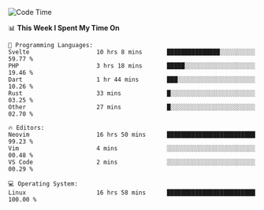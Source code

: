 <!-- [![Top Langs](https://github-readme-stats.vercel.app/api/top-langs/?username=gagahsyuja&theme=dracula&hide_border=true&border_radius=7)](https://github.com/anuraghazra/github-readme-stats) -->

<!--START_SECTION:waka-->
![Code Time](http://img.shields.io/badge/Code%20Time-789%20hrs%2056%20mins-blue)

📊 **This Week I Spent My Time On** 

```text
💬 Programming Languages: 
Svelte                   10 hrs 8 mins       ███████████████░░░░░░░░░░   59.77 % 
PHP                      3 hrs 18 mins       █████░░░░░░░░░░░░░░░░░░░░   19.46 % 
Dart                     1 hr 44 mins        ███░░░░░░░░░░░░░░░░░░░░░░   10.26 % 
Rust                     33 mins             █░░░░░░░░░░░░░░░░░░░░░░░░   03.25 % 
Other                    27 mins             █░░░░░░░░░░░░░░░░░░░░░░░░   02.70 % 

🔥 Editors: 
Neovim                   16 hrs 50 mins      █████████████████████████   99.23 % 
Vim                      4 mins              ░░░░░░░░░░░░░░░░░░░░░░░░░   00.48 % 
VS Code                  2 mins              ░░░░░░░░░░░░░░░░░░░░░░░░░   00.29 % 

💻 Operating System: 
Linux                    16 hrs 58 mins      █████████████████████████   100.00 % 
```


<!--END_SECTION:waka-->
